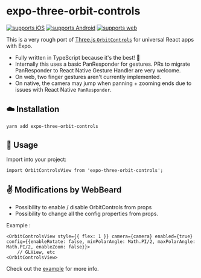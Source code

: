 # expo-three-orbit-controls

[![supports iOS](https://img.shields.io/badge/iOS-4630EB.svg?style=flat-square&logo=APPLE&labelColor=999999&logoColor=fff)](https://itunes.apple.com/app/apple-store/id982107779)
[![supports Android](https://img.shields.io/badge/Android-4630EB.svg?style=flat-square&logo=ANDROID&labelColor=A4C639&logoColor=fff)](https://play.google.com/store/apps/details?id=host.exp.exponent&referrer=expo-three-orbit-controls)
[![supports web](https://img.shields.io/badge/web-4630EB.svg?style=flat-square&logo=GOOGLE-CHROME&labelColor=4285F4&logoColor=fff)](https://docs.expo.io/workflow/web/)

This is a very rough port of [Three.js `OrbitControls`](https://threejs.org/docs/#examples/en/controls/OrbitControls) for universal React apps with Expo.

- Fully written in TypeScript because it's the best! 🌟
- Internally this uses a basic PanResponder for gestures. PRs to migrate PanResponder to React Native Gesture Handler are very welcome.
- On web, two finger gestures aren't currently implemented.
- On native, the camera may jump when panning + zooming ends due to issues with React Native `PanResponder`.

## ☁️ Installation

```sh
yarn add expo-three-orbit-controls
```

## 🚀 Usage

Import into your project:

```tsx
import OrbitControlsView from 'expo-three-orbit-controls';
```

## ✌️ Modifications by WebBeard

- Possibility to enable / disable OrbitControls from props
- Possibility to change all the config properties from props.

Example :
```tsx
<OrbitControlsView style={{ flex: 1 }} camera={camera} enabled={true} config={{enableRotate: false, minPolarAngle: Math.PI/2, maxPolarAngle: Math.PI/2, enableZoom: false}}>
    // GLView, etc
<OrbitControlsView>
```

Check out the [example](./example/App.tsx) for more info.


